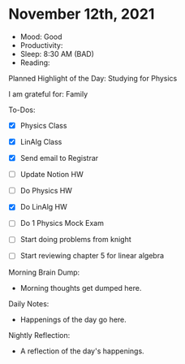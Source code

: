 # November 12th, 2021

- Mood: Good
- Productivity: 
- Sleep: 8:30 AM (BAD)
- Reading: 

Planned Highlight of the Day: Studying for Physics

I am grateful for: Family

To-Dos:
- [x] Physics Class
- [x] LinAlg Class
- [x] Send email to Registrar
- [ ] Update Notion HW
- [ ] Do Physics HW
- [x] Do LinAlg HW
- [ ] Do 1 Physics Mock Exam
- [ ] Start doing problems from knight
- [ ] Start reviewing chapter 5 for linear algebra


Morning Brain Dump:
- Morning thoughts get dumped here.

Daily Notes:
- Happenings of the day go here.


Nightly Reflection: 
- A reflection of the day's happenings.





